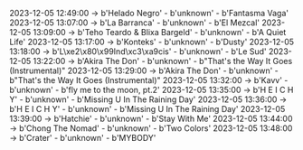 2023-12-05 12:49:00 -> b'Helado Negro' - b'unknown' - b'Fantasma Vaga'
2023-12-05 13:07:00 -> b'La Barranca' - b'unknown' - b'El Mezcal'
2023-12-05 13:09:00 -> b'Teho Teardo & Blixa Bargeld' - b'unknown' - b'A Quiet Life'
2023-12-05 13:17:00 -> b'Konteks' - b'unknown' - b'Dusty'
2023-12-05 13:18:00 -> b'L\xe2\x80\x99Ind\xc3\xa9cis' - b'unknown' - b'Le Sud'
2023-12-05 13:22:00 -> b'Akira The Don' - b'unknown' - b"That's the Way It Goes (Instrumental)"
2023-12-05 13:29:00 -> b'Akira The Don' - b'unknown' - b"That's the Way It Goes (Instrumental)"
2023-12-05 13:32:00 -> b'Kavv' - b'unknown' - b'fly me to the moon, pt.2'
2023-12-05 13:35:00 -> b'H E I C H Y' - b'unknown' - b'Missing U In The Raining Day'
2023-12-05 13:36:00 -> b'H E I C H Y' - b'unknown' - b'Missing U In The Raining Day'
2023-12-05 13:39:00 -> b'Hatchie' - b'unknown' - b'Stay With Me'
2023-12-05 13:44:00 -> b'Chong The Nomad' - b'unknown' - b'Two Colors'
2023-12-05 13:48:00 -> b'Crater' - b'unknown' - b'MYBODY'
